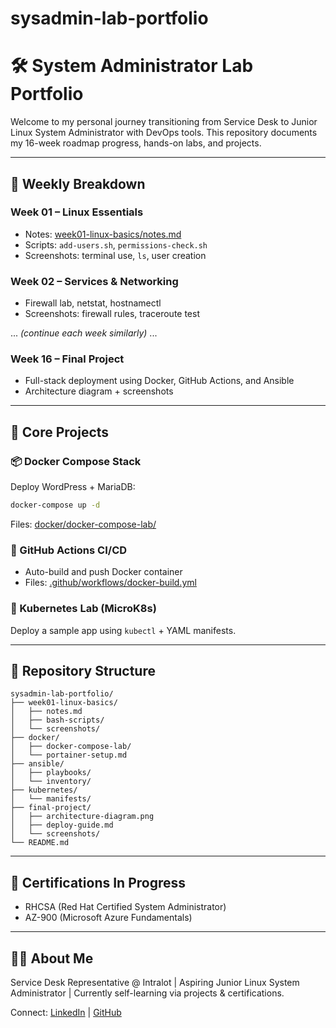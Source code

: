 # sysadmin-lab-portfolio
# 🛠️ System Administrator Lab Portfolio

Welcome to my personal journey transitioning from Service Desk to Junior Linux System Administrator with DevOps tools. This repository documents my 16-week roadmap progress, hands-on labs, and projects.

---

## 📅 Weekly Breakdown

### Week 01 – Linux Essentials
- Notes: [week01-linux-basics/notes.md](./week01-linux-basics/notes.md)
- Scripts: `add-users.sh`, `permissions-check.sh`
- Screenshots: terminal use, `ls`, user creation

### Week 02 – Services & Networking
- Firewall lab, netstat, hostnamectl
- Screenshots: firewall rules, traceroute test

... *(continue each week similarly)* ...

### Week 16 – Final Project
- Full-stack deployment using Docker, GitHub Actions, and Ansible
- Architecture diagram + screenshots

---

## 🔧 Core Projects

### 📦 Docker Compose Stack
Deploy WordPress + MariaDB:
```bash
docker-compose up -d
```
Files: [docker/docker-compose-lab/](./docker/docker-compose-lab/)

### 🎯 GitHub Actions CI/CD
- Auto-build and push Docker container
- Files: [.github/workflows/docker-build.yml](./.github/workflows/docker-build.yml)

### 🧪 Kubernetes Lab (MicroK8s)
Deploy a sample app using `kubectl` + YAML manifests.

---

## 📂 Repository Structure
```
sysadmin-lab-portfolio/
├── week01-linux-basics/
│   ├── notes.md
│   ├── bash-scripts/
│   └── screenshots/
├── docker/
│   ├── docker-compose-lab/
│   └── portainer-setup.md
├── ansible/
│   ├── playbooks/
│   └── inventory/
├── kubernetes/
│   └── manifests/
├── final-project/
│   ├── architecture-diagram.png
│   ├── deploy-guide.md
│   └── screenshots/
└── README.md
```

---

## 📘 Certifications In Progress
- RHCSA (Red Hat Certified System Administrator)
- AZ-900 (Microsoft Azure Fundamentals)

---

## 👨‍💻 About Me
Service Desk Representative @ Intralot | Aspiring Junior Linux System Administrator | Currently self-learning via projects & certifications.

Connect: [LinkedIn](#) | [GitHub](#)
